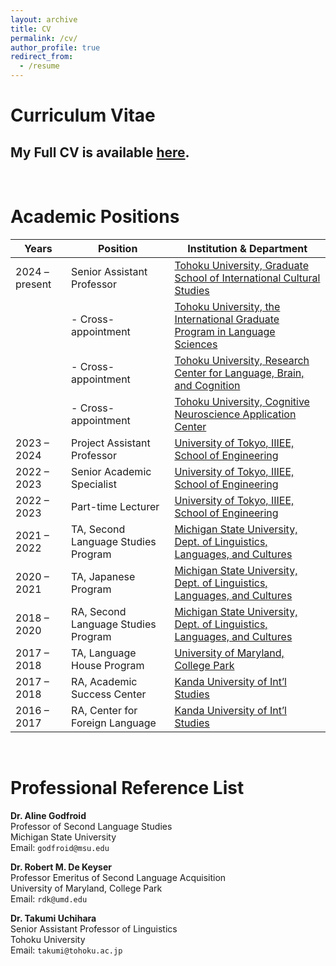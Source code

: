 ```yaml
---
layout: archive
title: CV
permalink: /cv/
author_profile: true
redirect_from:
  - /resume
---
```


# Curriculum Vitae

## My Full CV is available <a href="https://github.com/maieryo/research/raw/master/RyoMaieCV.pdf" download>here</a>.
<br>

# Academic Positions

| Years         | Position                                | Institution & Department                                           |
|---------------|------------------------------------------|--------------------------------------------------------------------|
| 2024 – present| Senior Assistant Professor               | [Tohoku University, Graduate School of International Cultural Studies](https://www.intcul.tohoku.ac.jp/english/) |
|               | - Cross-appointment                      | [Tohoku University, the International Graduate Program in Language Sciences](https://www.intcul.tohoku.ac.jp/igpls/) |
|               | - Cross-appointment                      | [Tohoku University, Research Center for Language, Brain, and Cognition](https://sites.google.com/view/lbcresearchcenter) |
|               | - Cross-appointment                      | [Tohoku University, Cognitive Neuroscience Application Center](https://cognac.tohoku.ac.jp/eng/) |
| 2023 – 2024   | Project Assistant Professor              | [University of Tokyo, IIIEE, School of Engineering](https://sites.google.com/g.ecc.u-tokyo.ac.jp/global-education/menu) |
| 2022 – 2023   | Senior Academic Specialist               | [University of Tokyo, IIIEE, School of Engineering](https://sites.google.com/g.ecc.u-tokyo.ac.jp/global-education/menu) |
| 2022 – 2023   | Part-time Lecturer                       | [University of Tokyo, IIIEE, School of Engineering](https://sites.google.com/g.ecc.u-tokyo.ac.jp/global-education/menu) |
| 2021 – 2022   | TA, Second Language Studies Program      | [Michigan State University, Dept. of Linguistics, Languages, and Cultures](https://sls.msu.edu/) |
| 2020 – 2021   | TA, Japanese Program                     | [Michigan State University, Dept. of Linguistics, Languages, and Cultures](https://lilac.msu.edu/japanese/) |
| 2018 – 2020   | RA, Second Language Studies Program      | [Michigan State University, Dept. of Linguistics, Languages, and Cultures](https://sls.msu.edu/) |
| 2017 – 2018   | TA, Language House Program               | [University of Maryland, College Park](https://sllc.umd.edu/special-programs/language-house) |
| 2017 – 2018   | RA, Academic Success Center              | [Kanda University of Int’l Studies](https://www.kandagaigo.ac.jp/kuis/) |
| 2016 – 2017   | RA, Center for Foreign Language          | [Kanda University of Int’l Studies](https://www.kandagaigo.ac.jp/kuis/) |

<br>

# Professional Reference List
**Dr. Aline Godfroid**<br>
Professor of Second Language Studies<br>
Michigan State University<br>
Email: `godfroid@msu.edu`<br>

**Dr. Robert M. De Keyser**<br>
Professor Emeritus of Second Language Acquisition<br>
University of Maryland, College Park<br>
Email: `rdk@umd.edu`<br>

**Dr. Takumi Uchihara**<br>
Senior Assistant Professor of Linguistics<br>
Tohoku University<br>
Email: `takumi@tohoku.ac.jp`<br>
